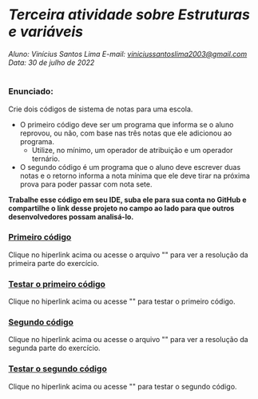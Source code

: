 # ***Terceira atividade sobre Estruturas e variáveis***
_Aluno: Vinícius Santos Lima  E-mail: viniciussantoslima2003@gmail.com<br>Data: 30 de julho de 2022_
#  

### Enunciado: 
Crie dois códigos de sistema de notas para uma escola. 
- O primeiro código deve ser um programa que informa se o aluno reprovou, ou não, com base nas três notas que ele adicionou ao programa. 
  - Utilize, no mínimo, um operador de atribuição e um operador ternário. 
- O segundo código é um programa que o aluno deve escrever duas notas e o retorno informa a nota mínima que ele deve tirar na próxima prova para poder passar com nota sete.
 
**Trabalhe esse código em seu IDE, suba ele para sua conta no GitHub e compartilhe o link desse projeto no campo ao lado para que outros desenvolvedores possam analisá-lo.**

<h3><a href="">Primeiro código</a></h3>
Clique no hiperlink acima ou acesse o arquivo "" para ver a resolução da primeira parte do exercício.<br>

<h3><a href="">Testar o primeiro código</a></h3>
Clique no hiperlink acima ou acesse "" para testar o primeiro código.<br>

<h3><a href="">Segundo código</a></h3>
Clique no hiperlink acima ou acesse o arquivo "" para ver a resolução da segunda parte do exercício.<br>

<h3><a href="">Testar o segundo código</a></h3>
Clique no hiperlink acima ou acesse "" para testar o segundo código.<br>
